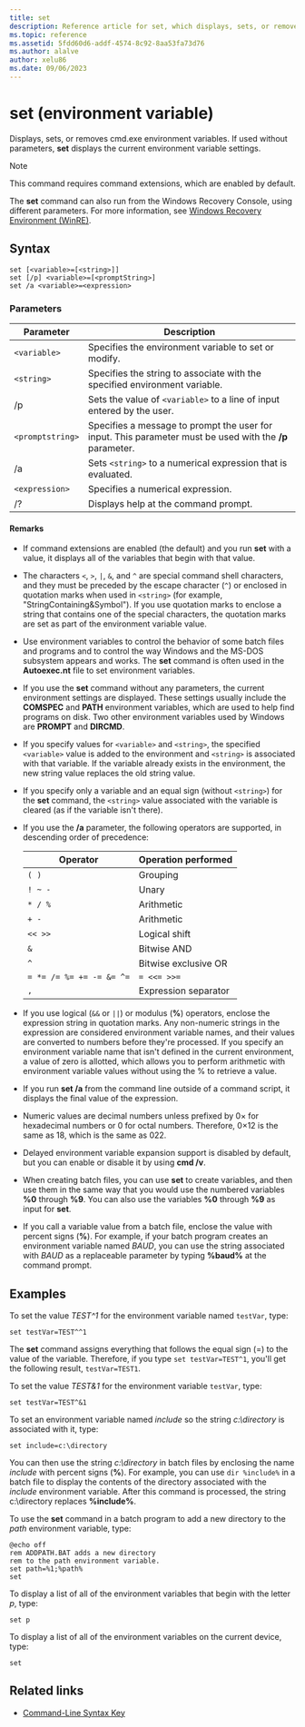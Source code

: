 ```yaml
---
title: set
description: Reference article for set, which displays, sets, or removes cmd.exe environment variables.
ms.topic: reference
ms.assetid: 5fdd60d6-addf-4574-8c92-8aa53fa73d76
ms.author: alalve
author: xelu86
ms.date: 09/06/2023
---
```


# set (environment variable)

Displays, sets, or removes cmd.exe environment variables. If used without parameters, **set** displays the current environment variable settings.

> [!NOTE]
> This command requires command extensions, which are enabled by default.

The **set** command can also run from the Windows Recovery Console, using different parameters. For more information, see [Windows Recovery Environment (WinRE)](/windows-hardware/manufacture/desktop/windows-recovery-environment--windows-re--technical-reference).

## Syntax

```
set [<variable>=[<string>]]
set [/p] <variable>=[<promptString>]
set /a <variable>=<expression>
```

### Parameters

| Parameter | Description |
|--|--|
| `<variable>` | Specifies the environment variable to set or modify. |
| `<string>` | Specifies the string to associate with the specified environment variable. |
| /p | Sets the value of `<variable>` to a line of input entered by the user. |
| `<promptstring>` | Specifies a message to prompt the user for input. This parameter must be used with the **/p** parameter. |
| /a | Sets `<string>` to a numerical expression that is evaluated. |
| `<expression>` | Specifies a numerical expression. |
| /? | Displays help at the command prompt. |

#### Remarks

- If command extensions are enabled (the default) and you run **set** with a value, it displays all of the variables that begin with that value.

- The characters `<`, `>`, `|`, `&`, and `^` are special command shell characters, and they must be preceded by the escape character (`^`) or enclosed in quotation marks when used in `<string>` (for example, "StringContaining&Symbol"). If you use quotation marks to enclose a string that contains one of the special characters, the quotation marks are set as part of the environment variable value.

- Use environment variables to control the behavior of some batch files and programs and to control the way Windows and the MS-DOS subsystem appears and works. The **set** command is often used in the **Autoexec.nt** file to set environment variables.

- If you use the **set** command without any parameters, the current environment settings are displayed. These settings usually include the **COMSPEC** and **PATH** environment variables, which are used to help find programs on disk. Two other environment variables used by Windows are **PROMPT** and **DIRCMD**.

- If you specify values for `<variable>` and `<string>`, the specified `<variable>` value is added to the environment and `<string>` is associated with that variable. If the variable already exists in the environment, the new string value replaces the old string value.

- If you specify only a variable and an equal sign (without `<string>`) for the **set** command, the `<string>` value associated with the variable is cleared (as if the variable isn't there).

- If you use the **/a** parameter, the following operators are supported, in descending order of precedence:

  | Operator | Operation performed |
  |--|--|
  | `( )` | Grouping |
  | `! ~ -` | Unary |
  | `* / %` | Arithmetic |
  | `+ -` | Arithmetic |
  | `<< >>` | Logical shift |
  | `&` | Bitwise AND |
  | `^` | Bitwise exclusive OR |
  | `= *= /= %= += -= &= ^=` | `= <<= >>=` |
  | `,` | Expression separator |

- If you use logical (`&&` or `||`) or modulus (**%**) operators, enclose the expression string in quotation marks. Any non-numeric strings in the expression are considered environment variable names, and their values are converted to numbers before they're processed. If you specify an environment variable name that isn't defined in the current environment, a value of zero is allotted, which allows you to perform arithmetic with environment variable values without using the % to retrieve a value.

- If you run **set /a** from the command line outside of a command script, it displays the final value of the expression.

- Numeric values are decimal numbers unless prefixed by 0× for hexadecimal numbers or 0 for octal numbers. Therefore, 0×12 is the same as 18, which is the same as 022.

- Delayed environment variable expansion support is disabled by default, but you can enable or disable it by using **cmd /v**.

- When creating batch files, you can use **set** to create variables, and then use them in the same way that you would use the numbered variables **%0** through **%9**. You can also use the variables **%0** through **%9** as input for **set**.

- If you call a variable value from a batch file, enclose the value with percent signs (**%**). For example, if your batch program creates an environment variable named *BAUD*, you can use the string associated with *BAUD* as a replaceable parameter by typing **%baud%** at the command prompt.

## Examples

To set the value *TEST^1* for the environment variable named `testVar`, type:

```
set testVar=TEST^^1
```

The **set** command assigns everything that follows the equal sign (=) to the value of the variable. Therefore, if you type `set testVar=TEST^1`, you'll get the following result, `testVar=TEST1`.

To set the value *TEST&1* for the environment variable `testVar`, type:

```
set testVar=TEST^&1
```

To set an environment variable named *include* so the string *c:\directory* is associated with it, type:

```
set include=c:\directory
```

You can then use the string *c:\directory* in batch files by enclosing the name *include* with percent signs (**%**). For example, you can use `dir %include%` in a batch file to display the contents of the directory associated with the *include* environment variable. After this command is processed, the string c:\directory replaces **%include%**.

To use the **set** command in a batch program to add a new directory to the *path* environment variable, type:

```
@echo off
rem ADDPATH.BAT adds a new directory
rem to the path environment variable.
set path=%1;%path%
set
```

To display a list of all of the environment variables that begin with the letter *p*, type:

```
set p
```

To display a list of all of the environment variables on the current device, type:

```
set
```

## Related links

- [Command-Line Syntax Key](command-line-syntax-key.md)
